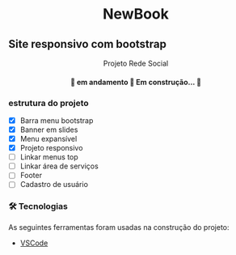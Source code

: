 <h1 align="center">NewBook</h1>


## Site responsivo com bootstrap
<p align="center">Projeto Rede Social</p>


<h4 align="center"> 
	🚧  em andamento 🚀 Em construção...  🚧
</h4>

### estrutura do projeto

- [x] Barra menu bootstrap
- [x] Banner em slides
- [x] Menu expansível
- [x] Projeto responsivo
- [ ] Linkar menus top
- [ ] Linkar área de serviços
- [ ] Footer
- [ ] Cadastro de usuário 

### 🛠 Tecnologias

As seguintes ferramentas foram usadas na construção do projeto:

- [VSCode](https://code.visualstudio.com/)

